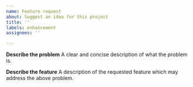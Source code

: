 ```yaml
---
name: Feature request
about: Suggest an idea for this project
title: ''
labels: enhancement
assignees: ''

---
```


**Describe the problem**
A clear and concise description of what the problem is.

**Describe the feature**
A description of the requested feature which may address the above problem.
